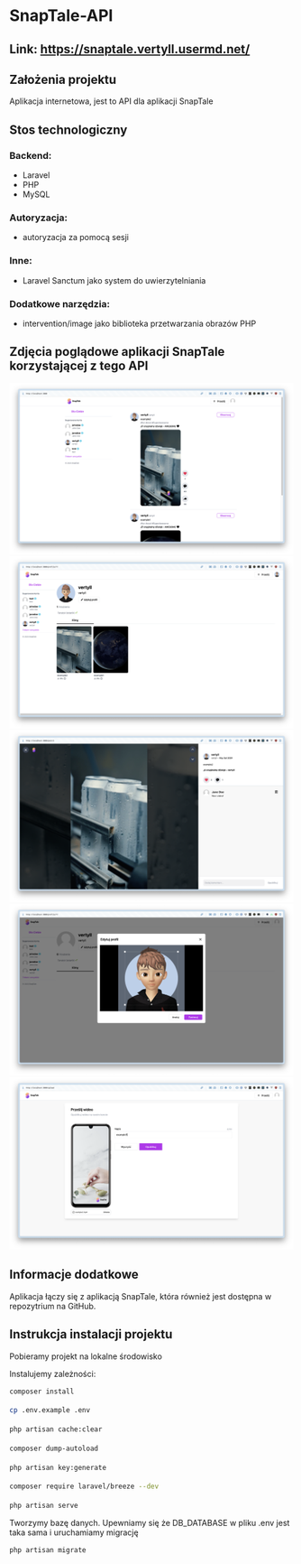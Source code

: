 # SnapTale-API
## Link: https://snaptale.vertyll.usermd.net/

## Założenia projektu 

Aplikacja internetowa, jest to API dla aplikacji SnapTale

## Stos technologiczny

### Backend:
- Laravel
- PHP
- MySQL

### Autoryzacja:
- autoryzacja za pomocą sesji

### Inne:
- Laravel Sanctum jako system do uwierzytelniania

### Dodatkowe narzędzia:
- intervention/image jako biblioteka przetwarzania obrazów PHP

## Zdjęcia poglądowe aplikacji SnapTale korzystającej z tego API

![Widok projektu](https://raw.githubusercontent.com/vertyll/SnapTale/main/screenshots/snaptale4.png)
![Widok projektu](https://raw.githubusercontent.com/vertyll/SnapTale/main/screenshots/snaptale2.png)
![Widok projektu](https://raw.githubusercontent.com/vertyll/SnapTale/main/screenshots/snaptale5.png)
![Widok projektu](https://raw.githubusercontent.com/vertyll/SnapTale/main/screenshots/snaptale1.png)
![Widok projektu](https://raw.githubusercontent.com/vertyll/SnapTale/main/screenshots/snaptale3.png)

## Informacje dodatkowe

Aplikacja łączy się z aplikacją SnapTale, która również jest dostępna w repozytrium na GitHub.

## Instrukcja instalacji projektu

Pobieramy projekt na lokalne środowisko

Instalujemy zależności:

```bash
composer install 

cp .env.example .env 

php artisan cache:clear

composer dump-autoload

php artisan key:generate

composer require laravel/breeze --dev

php artisan serve
```

Tworzymy bazę danych. Upewniamy się że DB_DATABASE w pliku .env jest taka sama i uruchamiamy migrację

```
php artisan migrate
```
